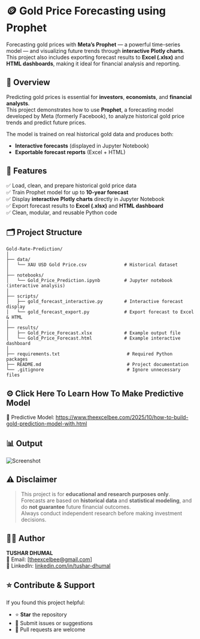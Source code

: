 # 🪙 Gold Price Forecasting using Prophet

Forecasting gold prices with **Meta’s Prophet** — a powerful time-series model — and visualizing future trends through **interactive Plotly charts**.  
This project also includes exporting forecast results to **Excel (.xlsx)** and **HTML dashboards**, making it ideal for financial analysis and reporting.

## 📖 Overview

Predicting gold prices is essential for **investors**, **economists**, and **financial analysts**.  
This project demonstrates how to use **Prophet**, a forecasting model developed by Meta (formerly Facebook), to analyze historical gold price trends and predict future prices.

The model is trained on real historical gold data and produces both:
- **Interactive forecasts** (displayed in Jupyter Notebook)
- **Exportable forecast reports** (Excel + HTML)


## 🌟 Features

✅ Load, clean, and prepare historical gold price data  
✅ Train Prophet model for up to **10-year forecast**  
✅ Display **interactive Plotly charts** directly in Jupyter Notebook  
✅ Export forecast results to **Excel (.xlsx)** and **HTML dashboard**  
✅ Clean, modular, and reusable Python code  


## 🗂️ Project Structure

```
Gold-Rate-Prediction/
│
├── data/
│   └── XAU USD Gold Price.csv              # Historical dataset
│
├── notebooks/
│   └── Gold_Price_Prediction.ipynb         # Jupyter notebook (interactive analysis)
│
├── scripts/
│   ├── gold_forecast_interactive.py        # Interactive forecast display
│   └── gold_forecast_export.py             # Export forecast to Excel & HTML
│
├── results/
│   ├── Gold_Price_Forecast.xlsx            # Example output file
│   └── Gold_Price_Forecast.html            # Example interactive dashboard
│
├── requirements.txt                         # Required Python packages
├── README.md                                # Project documentation
└── .gitignore                               # Ignore unnecessary files
```


## ⚙️ Click Here To Learn How To Make Predictive Model

🔗 Predictive Model: https://www.theexcelbee.com/2025/10/how-to-build-gold-prediction-model-with.html


## 📊 Output

![Screenshot](https://blogger.googleusercontent.com/img/b/R29vZ2xl/AVvXsEiG1nmhNZjwIaXYH71xnaMRwObmU0Vz5umuGqk7Hk7WklM-GCVf9Tb0KrgCWPl6kHKrGsLeOQM-uZaSrYBIR-NuVV4E7-zgepI2a2ijGpsqOK_zueyEW1Uh3IDtdubmWix34EbzPZgYOxZcJfXhRSNk-LIN_zz0hJkym8kKa-JKgdTqjIyandjG93iHCmE/s1600/Screenshot%202025-10-23%20163618.png)


## ⚠️ Disclaimer

> This project is for **educational and research purposes only**.  
> Forecasts are based on **historical data** and **statistical modeling**, and do **not guarantee** future financial outcomes.  
> Always conduct independent research before making investment decisions.



## 🧑‍💻 Author

**TUSHAR DHUMAL**  
📧 Email: [theexcelbee@gmail.com]  
🔗 LinkedIn: [linkedin.com/in/tushar-dhumal](https://linkedin.com/in/tushar-dhumal)


## ⭐ Contribute & Support

If you found this project helpful:
- ⭐ **Star** the repository  
- 🐛 Submit issues or suggestions  
- 🤝 Pull requests are welcome  

